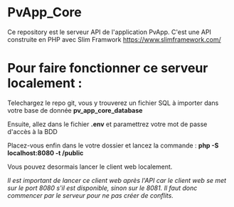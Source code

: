 # PvApp_Core

Ce repository est le serveur API de l'application PvApp.
C'est une API construite en PHP avec Slim Framwork https://www.slimframework.com/

# Pour faire fonctionner ce serveur localement :

Telechargez le repo git, vous y trouverez un fichier SQL à importer dans votre base de donnée **pv_app_core_database**

Ensuite, allez dans le fichier **.env** et paramettrez votre mot de passe d'accès à la BDD

Placez-vous enfin dans le votre dossier et lancez la commande : **php -S localhost:8080 -t /public**

Vous pouvez desormais lancer le client web localement. 

*Il est important de lancer ce client web après l'API car le client web se met sur le port 8080 s'il est disponible, sinon sur le 8081. Il faut donc commencer par le serveur pour ne pas créer de conflits.*
